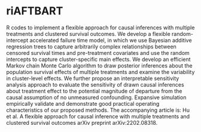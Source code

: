 # riAFTBART
R codes to implement a flexible approach for causal inferences with multiple treatments and clustered survival outcomes. We develop a flexible random-intercept accelerated failure time model, in which we use Bayesian additive regression trees to capture arbitrarily complex relationships between censored survival times and pre-treatment covariates and use the random intercepts to capture cluster-specific main effects. 
We develop an efficient Markov chain Monte Carlo algorithm to draw posterior inferences about the population survival effects of multiple treatments and examine the variability in cluster-level effects.
We further propose an interpretable sensitivity analysis approach to evaluate the sensitivity of drawn causal inferences about treatment effect to the potential magnitude of departure from the causal assumption of no unmeasured confounding.
Expansive simulation empirically validate and demonstrate good practical operating characteristics of our proposed methods.
The accompanying article is: Hu et al. A flexible approach for causal inference with multiple treatments and clustered survival outcomes arXiv preprint arXiv:2202.08318. 
